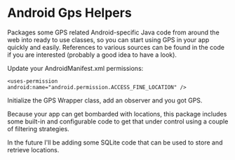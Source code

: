 # Android Gps Helpers
Packages some GPS related Android-specific Java code from around the web into ready to use classes,
so you can start using GPS in your app quickly and easily. References to various sources can
be found in the code if you are interested (probably a good idea to have a look).

Update your AndroidManifest.xml permissions:

```<uses-permission android:name="android.permission.ACCESS_FINE_LOCATION" />```

Initialize the GPS Wrapper class, add an observer and you got GPS. 

Because your app can get bombarded with locations, this package includes some built-in and 
configurable code to get that under control using a couple of filtering strategies.

In the future I'll be adding some SQLite code that can be used to store and retrieve locations.

